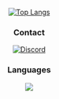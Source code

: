 <div align="center">
 
<a aling="left" rel="noreferrer" href=""><img src="https://github-readme-stats.vercel.app/api/top-langs/?username=zakxzx&layout=compact&exclude_repo=NPC_medico-FIVEM,Token-Grabber&theme=dark" alt="Top Langs"></a>


 
 </div>

<div align="center">

 
</div>

 
 
 
 
<div align="center">

<h3>Contact</h3>
 
 
<a rel="noreferrer" href="https://discord.com/users/779358132551942174"><img src="https://skillicons.dev/icons?i=discord" alt="Discord"></a>
 
 
<div align="center">
 
 
 <h3>Languages</h3>
 <img align="center"src="https://skillicons.dev/icons?i=cpp,windows,js"/>
</div>
